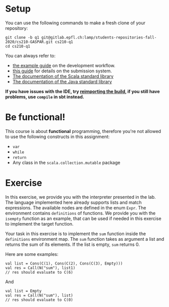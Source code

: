 # Setup

You can use the following commands to make a fresh clone of your repository:

```
git clone -b q1 git@gitlab.epfl.ch:lamp/students-repositories-fall-2020/cs210-GASPAR.git cs210-q1
cd cs210-q1
```

You can always refer to:
  * [the example guide](https://gitlab.epfl.ch/lamp/cs210/blob/master/labs/example-lab.md) on the development workflow.
  * [this guide](https://gitlab.epfl.ch/lamp/cs210/blob/master/labs/grading-and-submission.md) for details on the submission system.
  * [The documentation of the Scala standard library](https://www.scala-lang.org/files/archive/api/2.13.3)
  * [The documentation of the Java standard
    library](https://docs.oracle.com/en/java/javase/15/docs/api/index.html)

**If you have issues with the IDE, try [reimporting the build](https://gitlab.epfl.ch/lamp/cs210/-/blob/master/labs/example-lab.md#ide-features-like-type-on-hover-or-go-to-definition-do-not-work), if you still have problems, use `compile` in sbt instead.**

# Be functional!

This course is about **functional** programming, therefore you're not allowed to use the following
constructs in this assignment:
- `var`
- `while`
- `return`
- Any class in the `scala.collection.mutable` package

# Exercise

In this exercise, we provide you with the interpreter presented in the lab.
The language implemented here already supports lists and match expressions.
The available nodes are defined in the enum `Expr`.
The environment contains `definitions` of functions.
We provide you with the `isempty` function as an example, that can be used if needed in this exercise to implement the target function.

Your task in this exercise is to implement the `sum` function inside the `definitions` environment map.
The `sum` function takes as argument a list and returns the sum of its elements.
If the list is empty, `sum` returns 0.

Here are some examples:

```
val list = Cons(C(1), Cons(C(2), Cons(C(3), Empty)))
val res = Call(N("sum"), list1)
// res should evaluate to C(6)
```

And

```
val list = Empty
val res = Call(N("sum"), list)
// res should evaluate to C(0)
```
